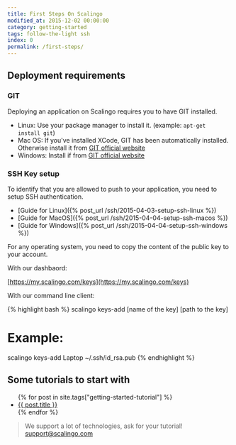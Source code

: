 ```yaml
---
title: First Steps On Scalingo
modified_at: 2015-12-02 00:00:00
category: getting-started
tags: follow-the-light ssh
index: 0
permalink: /first-steps/
---
```


## Deployment requirements

### GIT

Deploying an application on Scalingo requires you to have GIT installed.

* Linux: Use your package manager to install it. (example: `apt-get install git`)
* Mac OS: If you've installed XCode, GIT has been automatically installed. Otherwise
  install it from [GIT official website](http://git-scm.com/download/mac)
* Windows: Install if from [GIT official website](http://git-scm.com/download/windows)

### SSH Key setup

To identify that you are allowed to push to your application, you need to setup SSH
authentication.

* [Guide for Linux]({% post_url /ssh/2015-04-03-setup-ssh-linux %})
* [Guide for MacOS]({% post_url /ssh/2015-04-04-setup-ssh-macos %})
* [Guide for Windows]({% post_url /ssh/2015-04-04-setup-ssh-windows %})

For any operating system, you need to copy the content of the public key to your account.

With our dashbaord:

[https://my.scalingo.com/keys](https://my.scalingo.com/keys)

With our command line client:

{% highlight bash %}
scalingo keys-add [name of the key] [path to the key]

# Example:

scalingo keys-add Laptop ~/.ssh/id_rsa.pub
{% endhighlight %}

## Some tutorials to start with

<ul class="list-unstyled">
  {% for post in site.tags["getting-started-tutorial"] %}
  <li><a href="{{ post.url }}">{{ post.title }}</a></li>
  {% endfor %}
</ul>

<blockquote class="bg-info">
  We support a lot of technologies, ask for your tutorial!
  <a href="mailto:support@scalingo.com">support@scalingo.com</a>
</blockquote>
